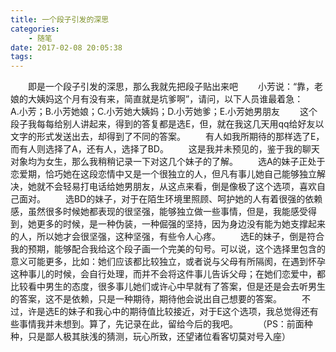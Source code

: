 ```yaml
---
title: 一个段子引发的深思
categories:
	- 随笔
date: 2017-02-08 20:05:38
tags:
---
```

&emsp;&emsp;即是一个段子引发的深思，那么我就先把段子贴出来吧
&emsp;&emsp;小芳说：“靠，老娘的大姨妈这个月有没有来，简直就是坑爹啊”，请问，以下人员谁最着急：
&emsp;&emsp;A.小芳；B.小芳她娘；C.小芳她大姨妈；D.小芳她爹；E.小芳她男朋友<!--more-->
&emsp;&emsp;这个段子我每每给别人讲起来，得到的答复都是选E，但，就在我这几天用qq给好友以文字的形式发送出去，却得到了不同的答案。
&emsp;&emsp;有人如我所期待的那样选了E，而有人则选择了A，还有人，选择了BD。
&emsp;&emsp;这是我并未预见的，鉴于我的聊天对象均为女生，那么我稍稍记录一下对这几个妹子的了解。
&emsp;&emsp;选A的妹子正处于恋爱期，恰巧她在这段恋情中又是一个很独立的人，但凡有事儿她自己能够独立解决，她就不会轻易打电话给她男朋友，从这点来看，倒是像极了这个选项，喜欢自己面对。
&emsp;&emsp;选BD的妹子，对于在陌生环境里照顾、呵护她的人有着很强的依赖感，虽然很多时候她都表现的很坚强，能够独立做一些事情，但是，我能感受得到，她更多的时候，是一种伪装，一种倔强的坚持，因为身边没有能为她支撑起来的人，所以她才会很坚强，这种坚强，有些令人心疼。
&emsp;&emsp;选E的妹子，倒是符合我的预期，能够配合我给这个段子画一个完美的句号。可以说，这个选择里包含的意义可能更多，比如：她们应该都比较独立，或者说与父母有所隔阂，在遇到怀孕这种事儿的时候，会自行处理，而并不会将这件事儿告诉父母；在她们恋爱中，都比较看中男生的态度，很多事儿她们或许心中早就有了答案，但是还是会去听男生的答案，这不是依赖，只是一种期待，期待他会说出自己想要的答案。
&emsp;&emsp;不过，许是选E的妹子和我心中的期待值比较接近，对于E这个选项，我总觉得还有些事情我并未想到。算了，先记录在此，留给今后的我吧。
&emsp;&emsp;（PS：前面种种，只是鄙人极其肤浅的猜测，玩心所致，还望诸位看客切莫对号入座）